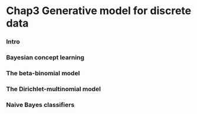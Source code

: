 Chap3 Generative model for discrete data
===

### Intro

### Bayesian concept learning

### The beta-binomial model

### The Dirichlet-multinomial model

### Naive Bayes classifiers